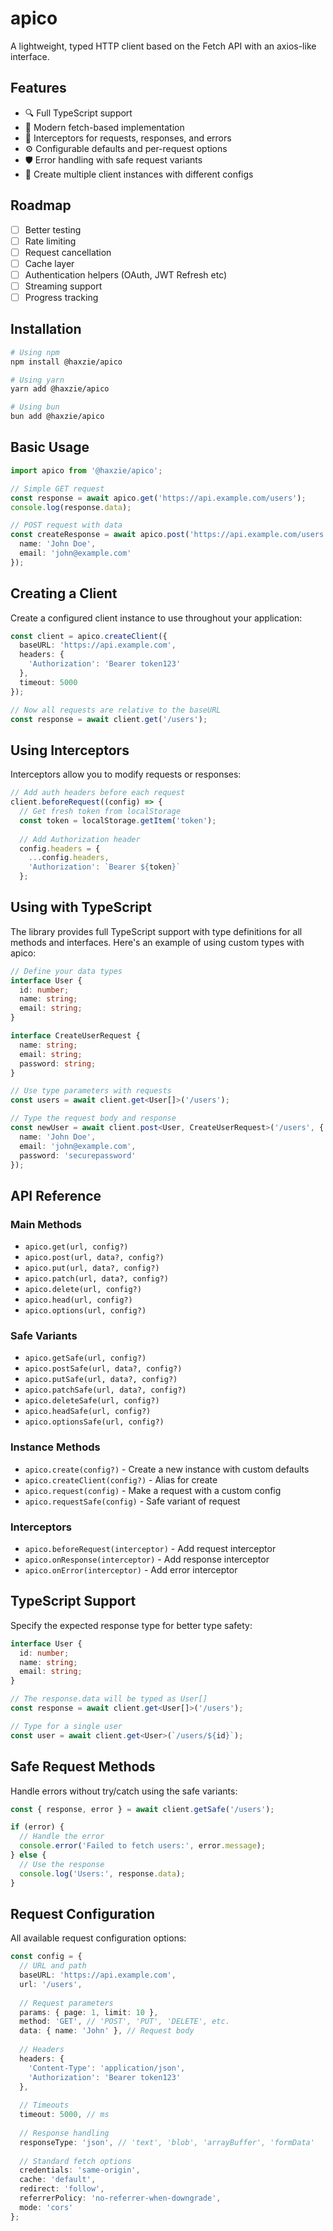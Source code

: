 # apico

A lightweight, typed HTTP client based on the Fetch API with an axios-like interface.

## Features

- 🔍 Full TypeScript support
- 🚀 Modern fetch-based implementation
- 🔄 Interceptors for requests, responses, and errors
- ⚙️ Configurable defaults and per-request options
- 🛡️ Error handling with safe request variants
- 🧩 Create multiple client instances with different configs

## Roadmap
- [ ] Better testing
- [ ] Rate limiting
- [ ] Request cancellation
- [ ] Cache layer
- [ ] Authentication helpers (OAuth, JWT Refresh etc)
- [ ] Streaming support
- [ ] Progress tracking

## Installation

```bash
# Using npm
npm install @haxzie/apico

# Using yarn
yarn add @haxzie/apico

# Using bun
bun add @haxzie/apico
```

## Basic Usage

```typescript
import apico from '@haxzie/apico';

// Simple GET request
const response = await apico.get('https://api.example.com/users');
console.log(response.data);

// POST request with data
const createResponse = await apico.post('https://api.example.com/users', {
  name: 'John Doe',
  email: 'john@example.com'
});
```

## Creating a Client

Create a configured client instance to use throughout your application:

```typescript
const client = apico.createClient({
  baseURL: 'https://api.example.com',
  headers: {
    'Authorization': 'Bearer token123'
  },
  timeout: 5000
});

// Now all requests are relative to the baseURL
const response = await client.get('/users');
```

## Using Interceptors

Interceptors allow you to modify requests or responses:

```typescript
// Add auth headers before each request
client.beforeRequest((config) => {
  // Get fresh token from localStorage
  const token = localStorage.getItem('token');
  
  // Add Authorization header
  config.headers = {
    ...config.headers,
    'Authorization': `Bearer ${token}`
  };
```

## Using with TypeScript

The library provides full TypeScript support with type definitions for all methods and interfaces. Here's an example of using custom types with apico:

```typescript
// Define your data types
interface User {
  id: number;
  name: string;
  email: string;
}

interface CreateUserRequest {
  name: string;
  email: string;
  password: string;
}

// Use type parameters with requests
const users = await client.get<User[]>('/users');

// Type the request body and response
const newUser = await client.post<User, CreateUserRequest>('/users', {
  name: 'John Doe',
  email: 'john@example.com',
  password: 'securepassword'
});
```

## API Reference

### Main Methods

- `apico.get(url, config?)`
- `apico.post(url, data?, config?)`
- `apico.put(url, data?, config?)`
- `apico.patch(url, data?, config?)`
- `apico.delete(url, config?)`
- `apico.head(url, config?)`
- `apico.options(url, config?)`

### Safe Variants

- `apico.getSafe(url, config?)`
- `apico.postSafe(url, data?, config?)`
- `apico.putSafe(url, data?, config?)`
- `apico.patchSafe(url, data?, config?)`
- `apico.deleteSafe(url, config?)`
- `apico.headSafe(url, config?)`
- `apico.optionsSafe(url, config?)`

### Instance Methods

- `apico.create(config?)` - Create a new instance with custom defaults
- `apico.createClient(config?)` - Alias for create
- `apico.request(config)` - Make a request with a custom config
- `apico.requestSafe(config)` - Safe variant of request

### Interceptors

- `apico.beforeRequest(interceptor)` - Add request interceptor
- `apico.onResponse(interceptor)` - Add response interceptor
- `apico.onError(interceptor)` - Add error interceptor



## TypeScript Support

Specify the expected response type for better type safety:

```typescript
interface User {
  id: number;
  name: string;
  email: string;
}

// The response.data will be typed as User[]
const response = await client.get<User[]>('/users');

// Type for a single user
const user = await client.get<User>(`/users/${id}`);
```

## Safe Request Methods

Handle errors without try/catch using the safe variants:

```typescript
const { response, error } = await client.getSafe('/users');

if (error) {
  // Handle the error
  console.error('Failed to fetch users:', error.message);
} else {
  // Use the response
  console.log('Users:', response.data);
}
```

## Request Configuration

All available request configuration options:

```typescript
const config = {
  // URL and path
  baseURL: 'https://api.example.com',
  url: '/users',
  
  // Request parameters
  params: { page: 1, limit: 10 },
  method: 'GET', // 'POST', 'PUT', 'DELETE', etc.
  data: { name: 'John' }, // Request body
  
  // Headers
  headers: {
    'Content-Type': 'application/json',
    'Authorization': 'Bearer token123'
  },
  
  // Timeouts
  timeout: 5000, // ms
  
  // Response handling
  responseType: 'json', // 'text', 'blob', 'arrayBuffer', 'formData'
  
  // Standard fetch options
  credentials: 'same-origin',
  cache: 'default',
  redirect: 'follow',
  referrerPolicy: 'no-referrer-when-downgrade',
  mode: 'cors'
};
``` 